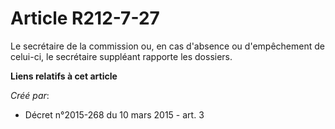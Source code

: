 # Article R212-7-27

Le secrétaire de la commission ou, en cas d'absence ou d'empêchement de celui-ci, le secrétaire suppléant rapporte les
dossiers.

**Liens relatifs à cet article**

_Créé par_:

  - Décret n°2015-268 du 10 mars 2015 - art. 3
